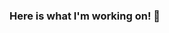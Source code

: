 ### Here is what I'm working on! 👋

<!--
**afsanaeva/afsanaeva** is a ✨ _special_ ✨ repository because its `README.md` (this file) appears on your GitHub profile.

Here are some ideas to get you started:

- 🔭 I’m currently working on ... Self-learner
- 🌱 I’m currently learning ...(MERN Stack) MogoDb, Express Js, React Js, Node Js
- 👯 I’m looking to collaborate on ...
- 🤔 I’m looking for help with ...NodeJs
- 💬 Ask me about ...Anything regarding programming 
- 📫 How to reach me: ... [linkedin](https://www.linkedin.com/in/afsana-akter-eva-b35109149/)
- 😄 Pronouns: ... She/Her
- ⚡ Fun fact: ...
-->
